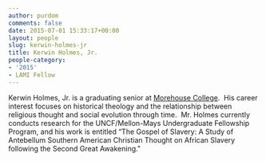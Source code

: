 ```yaml
---
author: purdom
comments: false
date: 2015-07-01 15:33:17+00:00
layout: people
slug: kerwin-holmes-jr
title: Kerwin Holmes, Jr.
people-category:
- '2015'
- LAMI Fellow
---
```


Kerwin Holmes, Jr. is a graduating senior at [Morehouse College](http://scholarslab.org/people/joel-rhone/).  His career interest focuses on historical theology and the relationship between religious thought and social evolution through time.  Mr. Holmes currently conducts research for the UNCF/Mellon-Mays Undergraduate Fellowship Program, and his work is entitled “The Gospel of Slavery: A Study of Antebellum Southern American Christian Thought on African Slavery following the Second Great Awakening."
